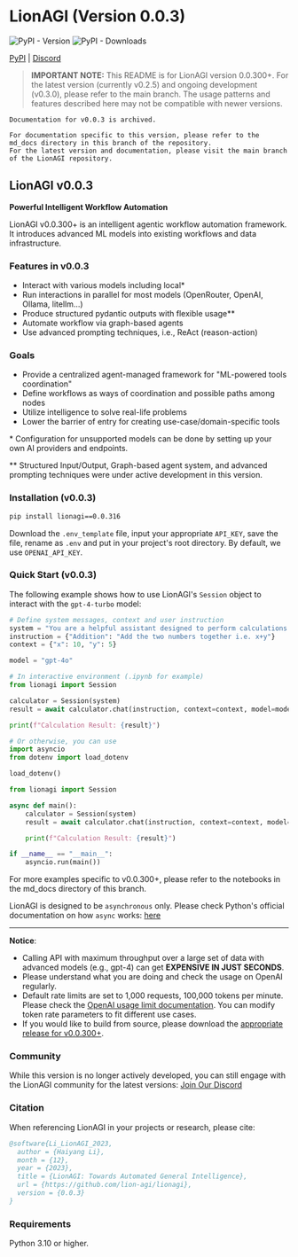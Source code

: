 # LionAGI (Version 0.0.3)

![PyPI - Version](https://img.shields.io/pypi/v/lionagi?labelColor=233476aa&color=231fc935) ![PyPI - Downloads](https://img.shields.io/pypi/dm/lionagi?color=blue)

[PyPI](https://pypi.org/project/lionagi/) | [Discord](https://discord.gg/xCkA5ErGmV)

> **IMPORTANT NOTE:** This README is for LionAGI version 0.0.300+. For the latest version (currently v0.2.5) and ongoing development (v0.3.0), please refer to the main branch. The usage patterns and features described here may not be compatible with newer versions.

```
Documentation for v0.0.3 is archived.

For documentation specific to this version, please refer to the md_docs directory in this branch of the repository.
For the latest version and documentation, please visit the main branch of the LionAGI repository.
```

## LionAGI v0.0.3

**Powerful Intelligent Workflow Automation**

LionAGI v0.0.300+ is an intelligent agentic workflow automation framework. It introduces advanced ML models into existing workflows and data infrastructure.

### Features in v0.0.3

- Interact with various models including local*
- Run interactions in parallel for most models (OpenRouter, OpenAI, Ollama, litellm...)
- Produce structured pydantic outputs with flexible usage**
- Automate workflow via graph-based agents
- Use advanced prompting techniques, i.e., ReAct (reason-action)

### Goals

- Provide a centralized agent-managed framework for "ML-powered tools coordination"
- Define workflows as ways of coordination and possible paths among nodes
- Utilize intelligence to solve real-life problems
- Lower the barrier of entry for creating use-case/domain-specific tools

\* Configuration for unsupported models can be done by setting up your own AI providers and endpoints.

\*\* Structured Input/Output, Graph-based agent system, and advanced prompting techniques were under active development in this version.

### Installation (v0.0.3)

```bash
pip install lionagi==0.0.316
```

Download the `.env_template` file, input your appropriate `API_KEY`, save the file, rename as `.env` and put in your project's root directory. 
By default, we use `OPENAI_API_KEY`.

### Quick Start (v0.0.3)

The following example shows how to use LionAGI's `Session` object to interact with the `gpt-4-turbo` model:

```python
# Define system messages, context and user instruction
system = "You are a helpful assistant designed to perform calculations."
instruction = {"Addition": "Add the two numbers together i.e. x+y"}
context = {"x": 10, "y": 5}

model = "gpt-4o"

# In interactive environment (.ipynb for example)
from lionagi import Session

calculator = Session(system)
result = await calculator.chat(instruction, context=context, model=model)

print(f"Calculation Result: {result}")

# Or otherwise, you can use
import asyncio
from dotenv import load_dotenv

load_dotenv()

from lionagi import Session

async def main():
    calculator = Session(system)
    result = await calculator.chat(instruction, context=context, model=model)

    print(f"Calculation Result: {result}")

if __name__ == "__main__":
    asyncio.run(main())
```

For more examples specific to v0.0.300+, please refer to the notebooks in the md_docs directory of this branch.

LionAGI is designed to be `asynchronous` only. Please check Python's official documentation on how `async` works: [here](https://docs.python.org/3/library/asyncio.html)

---

**Notice**: 
* Calling API with maximum throughput over a large set of data with advanced models (e.g., gpt-4) can get **EXPENSIVE IN JUST SECONDS**.
* Please understand what you are doing and check the usage on OpenAI regularly.
* Default rate limits are set to 1,000 requests, 100,000 tokens per minute. Please check the [OpenAI usage limit documentation](https://platform.openai.com/docs/guides/rate-limits?context=tier-free). You can modify token rate parameters to fit different use cases.
* If you would like to build from source, please download the [appropriate release for v0.0.300+](https://github.com/lion-agi/lionagi/releases).

### Community

While this version is no longer actively developed, you can still engage with the LionAGI community for the latest versions: [Join Our Discord](https://discord.gg/7RGWqpSxze)

### Citation

When referencing LionAGI in your projects or research, please cite:

```bibtex
@software{Li_LionAGI_2023,
  author = {Haiyang Li},
  month = {12},
  year = {2023},
  title = {LionAGI: Towards Automated General Intelligence},
  url = {https://github.com/lion-agi/lionagi},
  version = {0.0.3}
}
```

### Requirements
Python 3.10 or higher.